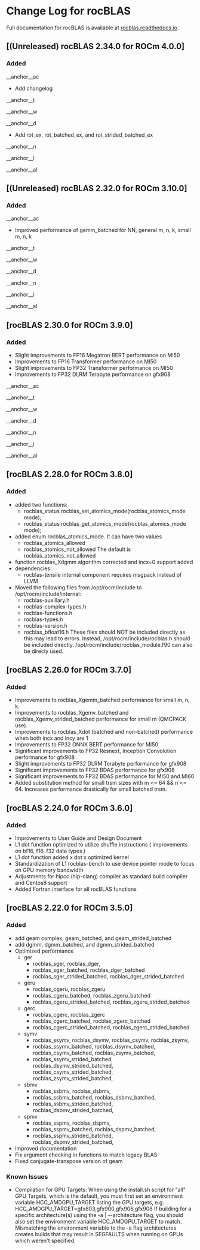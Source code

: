 # Change Log for rocBLAS

Full documentation for rocBLAS is available at [rocblas.readthedocs.io](https://rocblas.readthedocs.io/en/latest/).

## [(Unreleased) rocBLAS 2.34.0 for ROCm 4.0.0]
### Added
__anchor__ac
- Add changelog

__anchor__t

__anchor__w

__anchor__d
- Add rot_ex, rot_batched_ex, and rot_strided_batched_ex

__anchor__n

__anchor__l

__anchor__al



## [(Unreleased) rocBLAS 2.32.0 for ROCm 3.10.0]
### Added
__anchor__ac
- Improved performance of gemm_batched for NN, general m, n, k, small m, n, k

__anchor__t

__anchor__w

__anchor__d

__anchor__n

__anchor__l

__anchor__al



## [rocBLAS 2.30.0 for ROCm 3.9.0]
### Added
- Slight improvements to FP16 Megatron BERT performance on MI50
- Improvements to FP16 Transformer performance on MI50
- Slight improvements to FP32 Transformer performance on MI50
- Improvements to FP32 DLRM Terabyte performance on gfx908

__anchor__ac

__anchor__t

__anchor__w

__anchor__d

__anchor__n

__anchor__l

__anchor__al


## [rocBLAS 2.28.0 for ROCm 3.8.0]
### Added
- added two functions:
  - rocblas_status rocblas_set_atomics_mode(rocblas_atomics_mode mode);
  - rocblas_status rocblas_get_atomics_mode(rocblas_atomics_mode mode);
- added enum rocblas_atomics_mode. It can have two values
  - rocblas_atomics_allowed
  - rocblas_atomics_not_allowed
  The default is rocblas_atomics_not_allowed
- function rocblas_Xdgmm algorithm corrected and incx=0 support added
- dependencies:
  - rocblas-tensile internal component requires msgpack instead of LLVM
- Moved the following files from /opt/rocm/include to /opt/rocm/include/internal:
  - rocblas-auxillary.h
  - rocblas-complex-types.h
  - rocblas-functions.h
  - rocblas-types.h
  - rocblas-version.h
  - rocblas_bfloat16.h
  These files should NOT be included directly as this may lead to errors. Instead, /opt/rocm/include/rocblas.h should be included directly. /opt/rocm/include/rocblas_module.f90 can also be direcly used.

## [rocBLAS 2.26.0 for ROCm 3.7.0]
### Added
- Improvements to rocblas_Xgemm_batched performance for small m, n, k.
- Improvements to rocblas_Xgemv_batched  and rocblas_Xgemv_strided_batched performance for small m (QMCPACK use).
- Improvements to rocblas_Xdot (batched and non-batched) performance when both incx and incy are 1
- Improvements to FP32 ONNX BERT performance for MI50
- Significant improvements to FP32 Resnext, Inception Convolution performance for gfx908
- Slight improvements to FP32 DLRM Terabyte performance for gfx908
- Significant improvements to FP32 BDAS performance for gfx908
- Significant improvements to FP32 BDAS performance for MI50 and MI60
- Added substitution method for small trsm sizes with m <= 64 && n <= 64. Increases performance drastically for small batched trsm.

## [rocBLAS 2.24.0 for ROCm 3.6.0]
### Added
- Improvements to User Guide and Design Document
- L1 dot function optimized to utilize shuffle instructions (  improvements on bf16, f16, f32 data types )
- L1 dot function added x dot x optimized kernel
- Standardization of L1 rocblas-bench to use device pointer mode to focus on GPU memory bandwidth
- Adjustments for hipcc (hip-clang) compiler as standard build compiler and Centos8 support
- Added Fortran interface for all rocBLAS functions

## [rocBLAS 2.22.0 for ROCm 3.5.0]
### Added
- add geam complex, geam_batched, and geam_strided_batched
- add dgmm, dgmm_batched, and dgmm_strided_batched
- Optimized performance
  - ger
    - rocblas_sger, rocblas_dger,
    - rocblas_sger_batched, rocblas_dger_batched
    - rocblas_sger_strided_batched, rocblas_dger_strided_batched
  - geru
    - rocblas_cgeru, rocblas_zgeru
    - rocblas_cgeru_batched, rocblas_zgeru_batched
    - rocblas_cgeru_strided_batched, rocblas_zgeru_strided_batched
  - gerc
    - rocblas_cgerc, rocblas_zgerc
    - rocblas_cgerc_batched, rocblas_zgerc_batched
    - rocblas_cgerc_strided_batched, rocblas_zgerc_strided_batched
  - symv
    - rocblas_ssymv, rocblas_dsymv, rocblas_csymv, rocblas_zsymv,
    - rocblas_ssymv_batched, rocblas_dsymv_batched, rocblas_csymv_batched, rocblas_zsymv_batched,
    - rocblas_ssymv_strided_batched, rocblas_dsymv_strided_batched, rocblas_csymv_strided_batched, rocblas_zsymv_strided_batched,
  - sbmv
    - rocblas_ssbmv, rocblas_dsbmv,
    - rocblas_ssbmv_batched, rocblas_dsbmv_batched,
    - rocblas_ssbmv_strided_batched, rocblas_dsbmv_strided_batched,
  - spmv
    - rocblas_sspmv, rocblas_dspmv,
    - rocblas_sspmv_batched, rocblas_dspmv_batched,
    - rocblas_sspmv_strided_batched, rocblas_dspmv_strided_batched,
- improved documentation
- Fix argument checking in functions to match legacy BLAS
- Fixed conjugate-transpose version of geam

### Known Issues
- Compilation for GPU Targets:
When using the install.sh script for "all" GPU Targets, which is the default, you must first set an environment variable HCC_AMDGPU_TARGET listing the GPU targets, e.g.  HCC_AMDGPU_TARGET=gfx803,gfx900,gfx906,gfx908
If building for a specific architecture(s) using the  -a | --architecture flag, you should also set the environment variable HCC_AMDGPU_TARGET to match.
Mismatching the environment variable to the -a flag architectures creates builds that may result in SEGFAULTS when running on GPUs which weren't specified.
